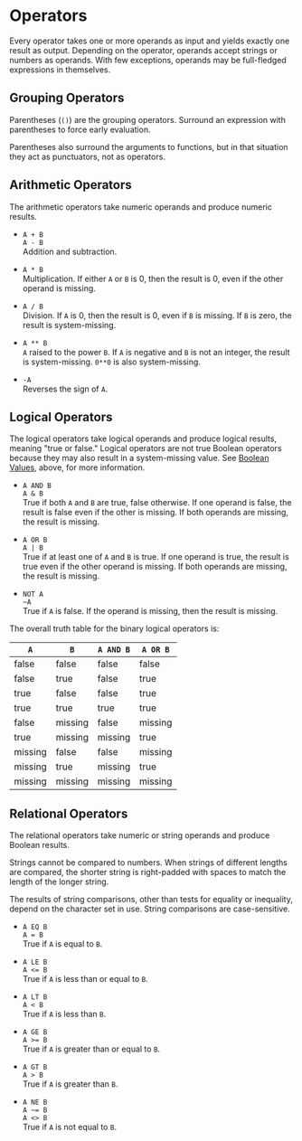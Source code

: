 # Operators

Every operator takes one or more operands as input and yields exactly
one result as output.  Depending on the operator, operands accept
strings or numbers as operands.  With few exceptions, operands may be
full-fledged expressions in themselves.

## Grouping Operators

Parentheses (`()`) are the grouping operators.  Surround an expression
with parentheses to force early evaluation.

   Parentheses also surround the arguments to functions, but in that
situation they act as punctuators, not as operators.

## Arithmetic Operators

The arithmetic operators take numeric operands and produce numeric
results.

* `A + B`  
  `A - B`  
  Addition and subtraction.

* `A * B`  
  Multiplication.  If either `A` or `B` is 0, then the result is 0,
  even if the other operand is missing.

* `A / B`  
  Division.  If `A` is 0, then the result is 0, even if `B` is
  missing.  If `B` is zero, the result is system-missing.

* `A ** B`  
  `A` raised to the power `B`.  If `A` is negative and `B` is not an
  integer, the result is system-missing.  `0**0` is also
  system-missing.

* `-A`  
  Reverses the sign of `A`.

## Logical Operators

The logical operators take logical operands and produce logical
results, meaning "true or false."  Logical operators are not true
Boolean operators because they may also result in a system-missing
value.  See [Boolean Values](#boolean-values), above, for more
information.

* `A AND B`  
  `A & B`  
  True if both `A` and `B` are true, false otherwise.  If one operand
  is false, the result is false even if the other is missing.  If both
  operands are missing, the result is missing.

* `A OR B`  
  `A | B`  
  True if at least one of `A` and `B` is true.  If one operand is
  true, the result is true even if the other operand is missing.  If
  both operands are missing, the result is missing.

* `NOT A`  
  `~A`  
  True if `A` is false.  If the operand is missing, then the result is
  missing.

The overall truth table for the binary logical operators is:

|`A`|`B`|`A AND B`|`A OR B`|
|-|-|-|-|
|false|false|false|false|
|false|true|false|true|
|true|false|false|true|
|true|true|true|true|
|false|missing|false|missing|
|true|missing|missing|true|
|missing|false|false|missing|
|missing|true|missing|true|
|missing|missing|missing|missing|

## Relational Operators

The relational operators take numeric or string operands and produce
Boolean results.

   Strings cannot be compared to numbers.  When strings of different
lengths are compared, the shorter string is right-padded with spaces to
match the length of the longer string.

   The results of string comparisons, other than tests for equality or
inequality, depend on the character set in use.  String comparisons are
case-sensitive.

* `A EQ B`  
  `A = B`  
  True if `A` is equal to `B`.

* `A LE B`  
  `A <= B`  
  True if `A` is less than or equal to `B`.

* `A LT B`  
  `A < B`  
  True if `A` is less than `B`.

* `A GE B`  
  `A >= B`  
  True if `A` is greater than or equal to `B`.

* `A GT B`  
  `A > B`  
  True if `A` is greater than `B`.

* `A NE B`  
  `A ~= B`  
  `A <> B`  
  True if `A` is not equal to `B`.

